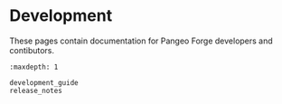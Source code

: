 # Development

These pages contain documentation for Pangeo Forge developers and contibutors.

```{toctree}
:maxdepth: 1

development_guide
release_notes
```
